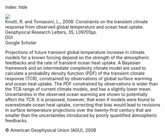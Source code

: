 index: hide

<div class="Citation">
    <div class="Citation-thumb CitationThumb-linked"  data-href="https://doi.org/10.1029/2007gl032904">
      <img src="https://static.claimspace.cloud/climate-study-static/refs/thumbs/12/Knutti_and_Tomassini_2008-thumb.png" />
    </div>

  <div class="Citation-body">
    <div class="Citation-text">Knutti, R. and Tomassini, L., 2008: Constraints on the transient climate response from observed global temperature and ocean heat uptake. <span class="Article-journal">Geophysical Research Letters, </span><span class="Article-volume">35, </span>L09701pp.</div>
    <div class="Citation-links">
      <div class="CitationLink" data-href="https://doi.org/10.1029/2007gl032904">
        <div class="CitationLink-icon CitationLink-Doi"></div>
        <div class="CitationLink-text">DOI</div>
      </div>
      <div class="CitationLink" data-href="https://scholar.google.com/scholar?q=10.1029/2007gl032904">
        <div class="CitationLink-icon CitationLink-Scholar"></div>
        <div class="CitationLink-text">Google Scholar</div>
      </div>
    </div>
  </div>
</div>

Projections of future transient global temperature increase in climate models for a known forcing depend on the strength of the atmospheric feedbacks and the rate of transient ocean heat uptake. A Bayesian framework and an intermediate complexity climate model are used to calculate a probability density function (PDF) of the transient climate response (TCR), constrained by observations of global surface warming and ocean heat uptake. The PDF constrained by observations is wider than the TCR range of current climate models, and has a slightly lower mean. Uncertainties in the observed ocean warming are shown to potentially affect the TCR. It is proposed, however, that even if models were found to overestimate ocean heat uptake, correcting that bias would lead to revisions in surface temperature projections over the twenty‐first century that are smaller than the uncertainties introduced by poorly quantified atmospheric feedbacks.

<div class="Citation-copy">
&copy; American Geophysical Union (AGU), 2008
</div>